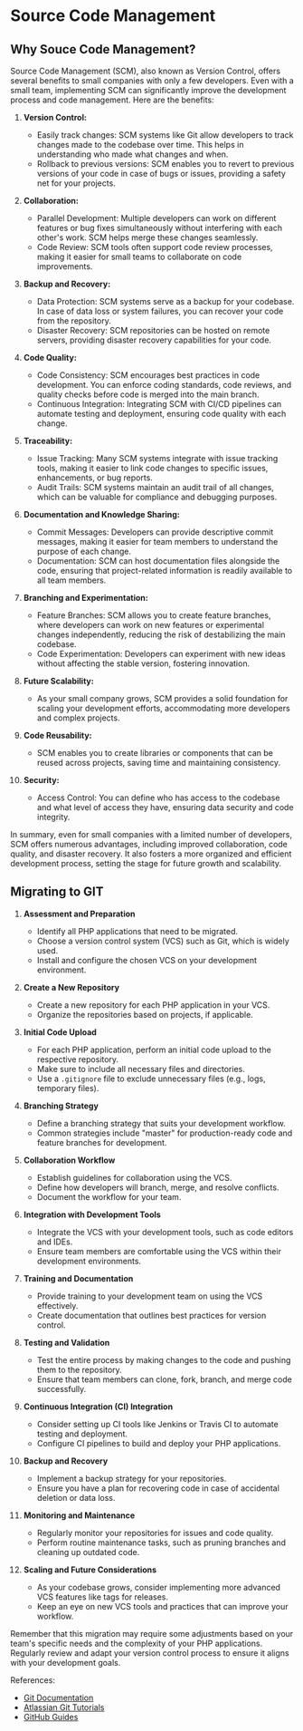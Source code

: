 # Source Code Management

## Why Souce Code Management?

Source Code Management (SCM), also known as Version Control, offers several benefits to small companies with only a few developers. Even with a small team, implementing SCM can significantly improve the development process and code management. Here are the benefits:

1. **Version Control:**

   - Easily track changes: SCM systems like Git allow developers to track changes made to the codebase over time. This helps in understanding who made what changes and when.
   - Rollback to previous versions: SCM enables you to revert to previous versions of your code in case of bugs or issues, providing a safety net for your projects.

1. **Collaboration:**

   - Parallel Development: Multiple developers can work on different features or bug fixes simultaneously without interfering with each other's work. SCM helps merge these changes seamlessly.
   - Code Review: SCM tools often support code review processes, making it easier for small teams to collaborate on code improvements.

1. **Backup and Recovery:**

   - Data Protection: SCM systems serve as a backup for your codebase. In case of data loss or system failures, you can recover your code from the repository.
   - Disaster Recovery: SCM repositories can be hosted on remote servers, providing disaster recovery capabilities for your code.

1. **Code Quality:**

   - Code Consistency: SCM encourages best practices in code development. You can enforce coding standards, code reviews, and quality checks before code is merged into the main branch.
   - Continuous Integration: Integrating SCM with CI/CD pipelines can automate testing and deployment, ensuring code quality with each change.

1. **Traceability:**

   - Issue Tracking: Many SCM systems integrate with issue tracking tools, making it easier to link code changes to specific issues, enhancements, or bug reports.
   - Audit Trails: SCM systems maintain an audit trail of all changes, which can be valuable for compliance and debugging purposes.

1. **Documentation and Knowledge Sharing:**

   - Commit Messages: Developers can provide descriptive commit messages, making it easier for team members to understand the purpose of each change.
   - Documentation: SCM can host documentation files alongside the code, ensuring that project-related information is readily available to all team members.

1. **Branching and Experimentation:**

   - Feature Branches: SCM allows you to create feature branches, where developers can work on new features or experimental changes independently, reducing the risk of destabilizing the main codebase.
   - Code Experimentation: Developers can experiment with new ideas without affecting the stable version, fostering innovation.

1. **Future Scalability:**

   - As your small company grows, SCM provides a solid foundation for scaling your development efforts, accommodating more developers and complex projects.

1. **Code Reusability:**

   - SCM enables you to create libraries or components that can be reused across projects, saving time and maintaining consistency.

1. **Security:**

   - Access Control: You can define who has access to the codebase and what level of access they have, ensuring data security and code integrity.

In summary, even for small companies with a limited number of developers, SCM offers numerous advantages, including improved collaboration, code quality, and disaster recovery. It also fosters a more organized and efficient development process, setting the stage for future growth and scalability.

## Migrating to GIT

1. **Assessment and Preparation**

   - Identify all PHP applications that need to be migrated.
   - Choose a version control system (VCS) such as Git, which is widely used.
   - Install and configure the chosen VCS on your development environment.

1. **Create a New Repository**
   - Create a new repository for each PHP application in your VCS.
   - Organize the repositories based on projects, if applicable.

1. **Initial Code Upload**
   - For each PHP application, perform an initial code upload to the respective repository.
   - Make sure to include all necessary files and directories.
   - Use a `.gitignore` file to exclude unnecessary files (e.g., logs, temporary files).

1. **Branching Strategy**
   - Define a branching strategy that suits your development workflow.
   - Common strategies include "master" for production-ready code and feature branches for development.

1. **Collaboration Workflow**
   - Establish guidelines for collaboration using the VCS.
   - Define how developers will branch, merge, and resolve conflicts.
   - Document the workflow for your team.

1. **Integration with Development Tools**
   - Integrate the VCS with your development tools, such as code editors and IDEs.
   - Ensure team members are comfortable using the VCS within their development environments.

1. **Training and Documentation**
   - Provide training to your development team on using the VCS effectively.
   - Create documentation that outlines best practices for version control.

1. **Testing and Validation**
   - Test the entire process by making changes to the code and pushing them to the repository.
   - Ensure that team members can clone, fork, branch, and merge code successfully.

1. **Continuous Integration (CI) Integration**
   - Consider setting up CI tools like Jenkins or Travis CI to automate testing and deployment.
   - Configure CI pipelines to build and deploy your PHP applications.

1. **Backup and Recovery**
    - Implement a backup strategy for your repositories.
    - Ensure you have a plan for recovering code in case of accidental deletion or data loss.

1. **Monitoring and Maintenance**
    - Regularly monitor your repositories for issues and code quality.
    - Perform routine maintenance tasks, such as pruning branches and cleaning up outdated code.

1. **Scaling and Future Considerations**
    - As your codebase grows, consider implementing more advanced VCS features like tags for releases.
    - Keep an eye on new VCS tools and practices that can improve your workflow.

Remember that this migration may require some adjustments based on your team's specific needs and the complexity of your PHP applications. 
Regularly review and adapt your version control process to ensure it aligns with your development goals.

References:

- [Git Documentation](https://git-scm.com/doc)
- [Atlassian Git Tutorials](https://www.atlassian.com/git/tutorials)
- [GitHub Guides](https://guides.github.com/)
